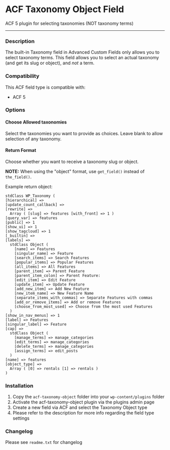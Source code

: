 # ACF Taxonomy Object Field

ACF 5 plugin for selecting taxonomies (NOT taxonomy terms)

-----------------------

### Description

The built-in Taxonomy field in Advanced Custom Fields only allows you to select taxonomy terms. This field allows you to select an actual taxonomy (and get its slug or object), and _not_ a term.

### Compatibility

This ACF field type is compatible with:
* ACF 5

### Options

#### Choose Allowed taxonomies

Select the taxonomies you want to provide as choices. Leave blank to allow selection of any taxonomy.

#### Return Format

Choose whether you want to receive a taxonomy slug or object.

__NOTE:__ When using the "object" format, use `get_field()` instead of `the_field()`.

Example return object:

```
stdClass WP_Taxonomy (
[hierarchical] =>
[update_count_callback] =>
[rewrite] =>
  Array ( [slug] => features [with_front] => 1 )
[query_var] => features
[public] => 1
[show_ui] => 1
[show_tagcloud] => 1
[_builtin] =>
[labels] =>
  stdClass Object (
    [name] => Features
    [singular_name] => Feature
    [search_items] => Search Features
    [popular_items] => Popular Features
    [all_items] => All Features
    [parent_item] => Parent Feature
    [parent_item_colon] => Parent Feature:
    [edit_item] => Edit Feature
    [update_item] => Update Feature
    [add_new_item] => Add New Feature
    [new_item_name] => New Feature Name
    [separate_items_with_commas] => Separate Features with commas
    [add_or_remove_items] => Add or remove Features
    [choose_from_most_used] => Choose from the most used Features
  )
[show_in_nav_menus] => 1
[label] => Features
[singular_label] => Feature
[cap] =>
  stdClass Object (
    [manage_terms] => manage_categories
    [edit_terms] => manage_categories
    [delete_terms] => manage_categories
    [assign_terms] => edit_posts
  )
[name] => features
[object_type] =>
  Array ( [0] => rentals [1] => rentals )
)
```

### Installation

1. Copy the `acf-taxonomy-object` folder into your `wp-content/plugins` folder
2. Activate the acf-taxonomy-object plugin via the plugins admin page
3. Create a new field via ACF and select the Taxonomy Object type
4. Please refer to the description for more info regarding the field type settings

### Changelog
Please see `readme.txt` for changelog
